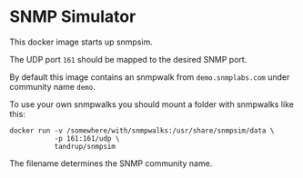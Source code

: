 # SNMP Simulator

This docker image starts up snmpsim.

The UDP port `161` should be mapped to the desired SNMP port.

By default this image contains an snmpwalk from `demo.snmplabs.com` under community name `demo`.

To use your own snmpwalks you should mount a folder with snmpwalks like this:

    docker run -v /somewhere/with/snmpwalks:/usr/share/snmpsim/data \
               -p 161:161/udp \
               tandrup/snmpsim

The filename determines the SNMP community name.
